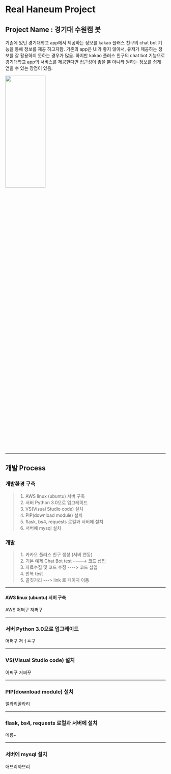 # Real Haneum Project


## Project Name : 경기대 수원캠 봇


기존에 있던 경기대학교 app에서 제공하는 정보를 kakao 플러스 친구의 chat bot 기능을 통해 정보를 제공 하고자함. 기존의 app은 UI가 좋지 않아서, 유저가 제공하는 정보를 잘 활용하지 못하는 경우가 많음. 하지만 kakao 플러스 친구의 chat bot 기능으로 경기대학교 app의 서비스를 제공한다면 접근성이 좋을 뿐 아니라 원하는 정보를 쉽게 얻을 수 있는 장점이 있음.



<img src="https://user-images.githubusercontent.com/38854188/42523881-81dd7680-845e-11e8-91f1-53535add3b08.jpg" width="50%" height="30%"></img>


***

## 개발 Process

### 개발환경 구축

>1. AWS linux (ubuntu) 서버 구축
>2. 서버 Python 3.0으로 업그레이드
>3. VS(Visual Studio code) 설치
>4. PIP(download module) 설치
>5. flask, bs4, requests 로컬과 서버에 설치  
>6. 서버에 mysql 설치

### 개발
>1. 카카오 플러스 친구 생성 (서버 연동)
>2. 기본 예제 Chat Bot test  ----> 코드 삽입
>3. 자료수집 및 코드 수정   ----> 코드 삽입
>4. 반복 test
>5. 골칫거리 ---> link 로 페이지 이동

***

 #### AWS linux (ubuntu) 서버 구축
  AWS 어쩌구 저쩌구
  
***
### 서버 Python 3.0으로 업그레이드
어쩌구 저ㅓㅉ구

***
### VS(Visual Studio code) 설치
어쩌구 저쩌꾸
***
### PIP(download module) 설치
얼라리꼴라리
***
### flask, bs4, requests 로컬과 서버에 설치 
메롱~
***
### 서버에 mysql 설치
애브리까브리